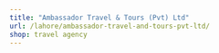 ```yaml
---
title: "Ambassador Travel & Tours (Pvt) Ltd"
url: /lahore/ambassador-travel-and-tours-pvt-ltd/
shop: travel agency
---
```


